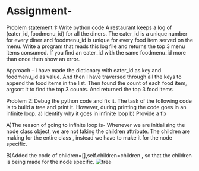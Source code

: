 # Assignment-

Problem statement 1: Write python code
A restaurant keeps a log of (eater_id, foodmenu_id) for all the diners. The eater_id
is a unique number for every diner and foodmenu_id is unique for every food item
served on the menu. Write a program that reads this log file and returns the top 3
menu items consumed. If you find an eater_id with the same foodmenu_id more
than once then show an error.

Approach - I have made the dictionary with eater_id as key and foodmenu_id as value.
And then I have traversed through all the keys to append the food items in the list.
Then found the count of each food item, argsort it to find the top 3 counts.
And returned the top 3 food items


Problem 2: Debug the python code and fix it.
The task of the following code is to build a tree and print it. However, during
printing the code goes in an infinite loop.
a) Identify why it goes in infinite loop
b) Provide a fix

A)The reason of going to infinite loop is- Whenever we are initialising the node class object, we are not taking the children attribute.
The children are making for the entire class , instead we have to make it for the node specific.

B)Added the code of children=[],self.children=children , so that the children is being made for the node specific.
![tree](https://user-images.githubusercontent.com/84618439/197336071-8ea88b53-e74f-434d-94e2-5902538289c8.png)
